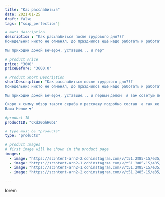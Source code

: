 ```yaml
---
title: "Как расслабиться"
date: 2021-01-25
draft: false
tags: ["soap_perfection"]

# meta description
description : "Как расслабиться после трудового дня???
Понедельник никто не отменял, до праздников ещё надо работать и работать 😕

Мы приходим домой вечером, уставшие... и пер"

# product Price
price: "3000"
priceBefore: "3600.0"

# Product Short Description
shortDescription: "Как расслабиться после трудового дня???
Понедельник никто не отменял, до праздников ещё надо работать и работать 😕

Мы приходим домой вечером, уставшие... и первым делом  я вам советую пойти в душ и устроить себе 10 минутную СПА процедуру☺️ взять вот такой ароматный скраб в форме шарика наполненный эфирными маслами, а так же  маслом манго, кокоса и маслом виноградной косточки ❗  никакой синтетики он не содержит❗только все натуральное🌾🌿 ❗И массажными движениями распределить его по всему телу, эффект бодрости вы почувствовуете сразу, затем надо обязательно улыбнуться☺️ и вперёд отдыхать... ведь отдых никто не отменял 😎🤗

Скоро я сниму обзор такого скраба и расскажу подробно состав, а так же покажу в действие! Следите за новостями!
Ваша Нелли ❤️"

#product ID
productID: "CKd20GhHGbL"

# type must be "products"
type: "products"

# product Images
# first image will be shown in the product page
images:
  - image: "https://scontent-arn2-2.cdninstagram.com/v/t51.2885-15/e35/141461015_131666098789308_5880531516586572233_n.jpg?se=7&tp=1&_nc_ht=scontent-arn2-2.cdninstagram.com&_nc_cat=100&_nc_ohc=u33EzGwQi1IAX_mICLu&oh=7be755e23d64884b61acb1572b977852&oe=606C08E8&ig_cache_key=MjQ5NDM5MDg0MDU4NjAxOTQ0MQ%3D%3D.2"
  - image: "https://scontent-arn2-1.cdninstagram.com/v/t51.2885-15/e35/142743103_133503395271196_7937266612138119753_n.jpg?se=7&tp=1&_nc_ht=scontent-arn2-1.cdninstagram.com&_nc_cat=104&_nc_ohc=9Z1-f9JBoWUAX90mJM6&oh=6ef001fdd1ba074989dda16240551297&oe=6069D25E&ig_cache_key=MjQ5NDM5MDg0MDU2OTE5Nzg2MA%3D%3D.2"
  - image: "https://scontent-arn2-1.cdninstagram.com/v/t51.2885-15/e35/141686182_906534920114787_7496328876429319908_n.jpg?se=7&tp=1&_nc_ht=scontent-arn2-1.cdninstagram.com&_nc_cat=103&_nc_ohc=2yAvtAe1YGEAX-LareM&oh=12b08fcf1d1b1e06f01715bd7188f9bb&oe=606AB87F&ig_cache_key=MjQ5NDM5MDg0MDY4NjU1OTA4NA%3D%3D.2"
  - image: "https://scontent-arn2-2.cdninstagram.com/v/t51.2885-15/e35/141608500_112907820754157_8150833576709890355_n.jpg?se=7&tp=1&_nc_ht=scontent-arn2-2.cdninstagram.com&_nc_cat=105&_nc_ohc=xRrWlcj03ckAX_bwI-8&oh=244783dc2ffc6d8460a8e8abfa12dd5e&oe=606A7BDF&ig_cache_key=MjQ5NDM5MDg0MDU5NDQxMTA1MQ%3D%3D.2"

---
```

lorem
